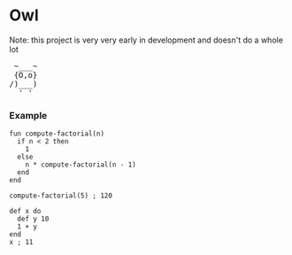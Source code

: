 # Owl

Note: this project is very very early in development and doesn't do a whole lot

<pre>
 ~___~
 {O,o}
/)___)
  ' '
</pre>

### Example

```owl
fun compute-factorial(n)
  if n < 2 then
    1
  else
    n * compute-factorial(n - 1)
  end
end

compute-factorial(5) ; 120

def x do
  def y 10
  1 + y
end
x ; 11
```
